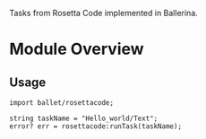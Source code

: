 Tasks from Rosetta Code implemented in Ballerina.

# Module Overview

## Usage

```ballerina
import ballet/rosettacode;

string taskName = "Hello_world/Text";
error? err = rosettacode:runTask(taskName);
```
